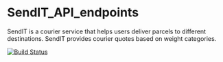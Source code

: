 # SendIT_API_endpoints
SendIT is a courier service that helps users deliver parcels to different destinations. SendIT provides courier quotes based on weight categories.

[![Build Status](https://travis-ci.org/kalsmic/SendIT_API_endpoints.svg?branch=test_env)](https://travis-ci.org/kalsmic/SendIT_API_endpoints)
